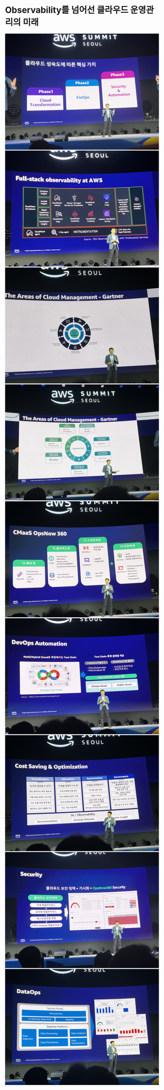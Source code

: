 # Observability를 넘어선 클라우드 운영관리의 미래
![](./static/IMG_3596.jpeg)
![](./static/IMG_3597.jpeg)
![](./static/IMG_3598.jpeg)
![](./static/IMG_3599.jpeg)
![](./static/IMG_3600.jpeg)
![](./static/IMG_3601.jpeg)
![](./static/IMG_3602.jpeg)
![](./static/IMG_3604.jpeg)
![](./static/IMG_3605.jpeg)